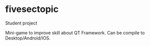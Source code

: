 # fivesectopic

Student project

Mini-game to improve skill about QT Framework. Can be compile to Desktop/Android/IOS.
